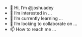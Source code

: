 - 👋 Hi, I’m @joshuadey
- 👀 I’m interested in ...
- 🌱 I’m currently learning ...
- 💞️ I’m looking to collaborate on ...
- 📫 How to reach me ...

<!---
joshuadey/joshuadey is a ✨ special ✨ repository because its `README.md` (this file) appears on your GitHub profile.
You can click the Preview link to take a look at your changes.
--->
